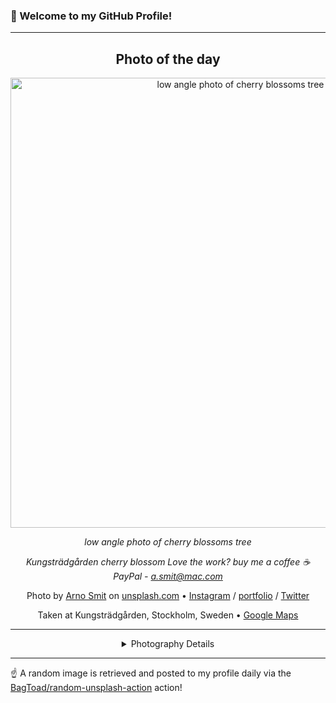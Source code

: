 ### 👋 Welcome to my GitHub Profile!

----
<div align="center">

## Photo of the day
  
  <a href="https://unsplash.com/photos/low-angle-photo-of-cherry-blossoms-tree-sKJ7zSylUao"><img width="720" src="https://images.unsplash.com/photo-1462275646964-a0e3386b89fa?crop=entropy&cs=tinysrgb&fit=max&fm=jpg&ixid=M3w1OTQ0OTd8MHwxfHJhbmRvbXx8fHx8fHx8fDE3MjY0NjY5NzF8&ixlib=rb-4.0.3&q=80&w=1080" alt="low angle photo of cherry blossoms tree"></a>
  
  <em>low angle photo of cherry blossoms tree</em>
  
  <em>Kungsträdgården cherry blossom Love the work? buy me a coffee ☕ PayPal - a.smit@mac.com</em>

  Photo by [Arno Smit](https://www.instagram.com/_entreprenerd) on [unsplash.com](https://unsplash.com/) • [Instagram](https://instagram.com/_entreprenerd) / [portfolio](https://www.instagram.com/_entreprenerd) / [Twitter](https://twitter.com/_entreprenerd)
  
  Taken at Kungsträdgården, Stockholm, Sweden • [Google Maps](https://www.google.com/maps/search/?api=1&query=59.3314805,18.0715003)
  
  ---
  
<details>
<summary>Photography Details</summary>
  
| Parameter     | Value |
| ------------- | ----- |
| Camera Model  | X-T10 |
| Exposure Time | 1/2000 |
| Aperture      | 2.8 |
| Focal Length  | 35.0 |
| ISO           | 200 |
| Location      | Kungsträdgården, Stockholm, Sweden (Sweden) |
| Coordinates   | Latitude 59.3314805, Longitude 18.0715003 |

</details>

</div>

----

☝️ A random image is retrieved and posted to my profile daily via the [BagToad/random-unsplash-action](https://github.com/BagToad/random-unsplash-action) action!
